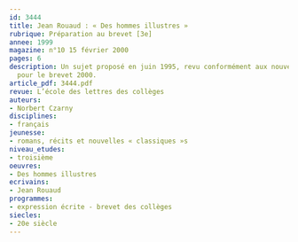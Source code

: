 ```yaml
---
id: 3444
title: Jean Rouaud : « Des hommes illustres »
rubrique: Préparation au brevet [3e]
annee: 1999
magazine: n°10 15 février 2000
pages: 6
description: Un sujet proposé en juin 1995, revu conformément aux nouvelles instructions
  pour le brevet 2000.
article_pdf: 3444.pdf
revue: L’école des lettres des collèges
auteurs:
- Norbert Czarny
disciplines:
- français
jeunesse:
- romans, récits et nouvelles « classiques »s
niveau_etudes:
- troisième
oeuvres:
- Des hommes illustres
ecrivains:
- Jean Rouaud
programmes:
- expression écrite - brevet des collèges
siecles:
- 20e siècle
---
```

